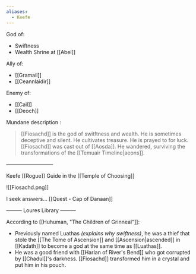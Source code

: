 ```yaml
---
aliases:
  - Keefe
---
```

God of:
- Swiftness
- Wealth
Shrine at [[Abel]]

Ally of:
- [[Gramail]]
- [[Ceannlaidir]]

Enemy of:
- [[Cail]]
- [[Deoch]]

Mundane description :
> [[Fiosachd]] is the god of switftness and wealth. He is sometimes deceptive and silent. He cultivates treasure. He is prayed to for luck.
> [[Fiosachd]] was cast out of [[Aosda]]. He wandered, surviving the transformations of the [[Temuair Timeline|aeons]].

—————————

Keefe
[[Rogue]] Guide in the [[Temple of Choosing]]

![[Fiosachd.png]]

I seek answers...
[[Quest - Cap of Danaan]]

——— Loures Library ———

According to [[Huhuman, "The Children of Grinneal"]]:
- Previously named Luathas *(explains why swiftness)*, he was a thief that stole the [[The Tome of Ascension]] and [[Ascension|ascended]] in [[Kadath]] to become a god at the same time as [[Luathas]].
- He was a good friend with [[Harlan of River's Bend]] who got corrupted by [[Chadul]]'s darkness. [[Fiosachd]] transformed him in a crystal and put him in his pouch.